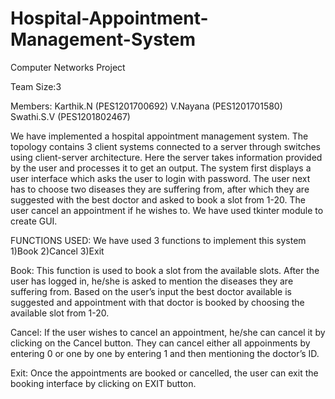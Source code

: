 # Hospital-Appointment-Management-System

Computer Networks Project

Team Size:3

Members: 
         Karthik.N (PES1201700692)
         V.Nayana (PES1201701580)
         Swathi.S.V (PES1201802467)

We have implemented a hospital appointment management system. The topology contains 3 client systems connected to a server through switches using client-server architecture. Here the server takes information provided by the user and processes it to get an output. The system first displays a user interface which asks the user to login with password. The user next has to choose two diseases they are suffering from, after which they are suggested with the best doctor and asked to book a slot from 1-20. The user cancel an appointment if he wishes to.
We have used tkinter module to create GUI. 

FUNCTIONS USED:
We have used 3 functions to implement this system
1)Book
2)Cancel 
3)Exit

Book: This function is used to book a slot from the available slots.
After the user has logged in, he/she is asked to mention the diseases they are suffering from. Based on the user’s input the best doctor available is suggested and appointment with that doctor is booked by choosing the available slot from 1-20.

Cancel: If the user wishes to cancel an appointment, he/she can cancel it by clicking on the Cancel button. They can cancel either all appoinments by entering 0 or one by one by entering 1 and then mentioning the doctor’s ID.

Exit: Once the appointments are booked or cancelled, the user can exit the booking interface by clicking on EXIT button.
